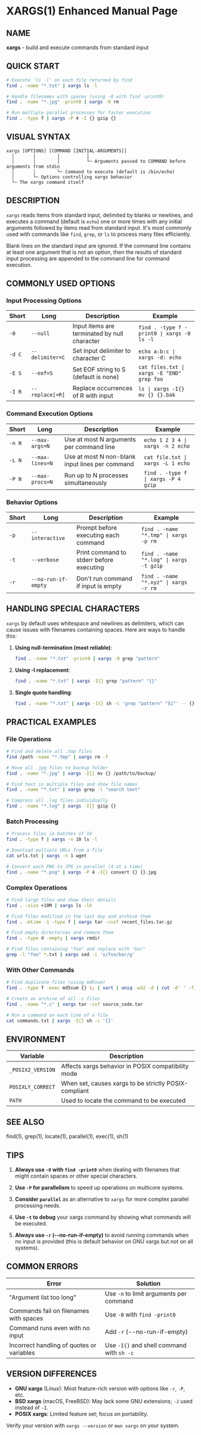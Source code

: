 # XARGS(1) Enhanced Manual Page

## NAME
**xargs** - build and execute commands from standard input

## QUICK START
```bash
# Execute 'ls -l' on each file returned by find
find . -name "*.txt" | xargs ls -l

# Handle filenames with spaces (using -0 with find -print0)
find . -name "*.jpg" -print0 | xargs -0 rm

# Run multiple parallel processes for faster execution
find . -type f | xargs -P 4 -I {} gzip {}
```

## VISUAL SYNTAX
```
xargs [OPTIONS] [COMMAND [INITIAL-ARGUMENTS]]
  │       │        │          │
  │       │        │          └─ Arguments passed to COMMAND before arguments from stdin
  │       │        └─ Command to execute (default is /bin/echo)
  │       └─ Options controlling xargs behavior
  └─ The xargs command itself
```

## DESCRIPTION
`xargs` reads items from standard input, delimited by blanks or newlines, and executes a command (default is `echo`) one or more times with any initial arguments followed by items read from standard input. It's most commonly used with commands like `find`, `grep`, or `ls` to process many files efficiently.

Blank lines on the standard input are ignored. If the command line contains at least one argument that is not an option, then the results of standard input processing are appended to the command line for command execution.

## COMMONLY USED OPTIONS

### Input Processing Options

| Short | Long                | Description                                         | Example                                     |
|-------|---------------------|-----------------------------------------------------|---------------------------------------------|
| `-0`  | `--null`            | Input items are terminated by null character        | `find . -type f -print0 \| xargs -0 ls -l`  |
| `-d C`| `--delimiter=C`     | Set input delimiter to character C                  | `echo a:b:c \| xargs -d: echo`              |
| `-E S`| `--eof=S`          | Set EOF string to S (default is none)               | `cat files.txt \| xargs -E "END" grep foo`  |
| `-I R`| `--replace[=R]`    | Replace occurrences of R with input                 | `ls \| xargs -I{} mv {} {}.bak`             |

### Command Execution Options

| Short | Long                | Description                                         | Example                                     |
|-------|---------------------|-----------------------------------------------------|---------------------------------------------|
| `-n N`| `--max-args=N`      | Use at most N arguments per command line            | `echo 1 2 3 4 \| xargs -n 2 echo`           |
| `-L N`| `--max-lines=N`     | Use at most N non-blank input lines per command     | `cat file.txt \| xargs -L 1 echo`           |
| `-P N`| `--max-procs=N`     | Run up to N processes simultaneously                | `find . -type f \| xargs -P 4 gzip`         |

### Behavior Options

| Short | Long                | Description                                         | Example                                     |
|-------|---------------------|-----------------------------------------------------|---------------------------------------------|
| `-p`  | `--interactive`     | Prompt before executing each command                | `find . -name "*.tmp" \| xargs -p rm`       |
| `-t`  | `--verbose`         | Print command to stderr before executing            | `find . -name "*.log" \| xargs -t gzip`     |
| `-r`  | `--no-run-if-empty` | Don't run command if input is empty                 | `find . -name "*.xyz" \| xargs -r rm`       |

## HANDLING SPECIAL CHARACTERS

`xargs` by default uses whitespace and newlines as delimiters, which can cause issues with filenames containing spaces. Here are ways to handle this:

1. **Using null-termination (most reliable)**:
   ```bash
   find . -name "*.txt" -print0 | xargs -0 grep "pattern"
   ```

2. **Using -I replacement**:
   ```bash
   find . -name "*.txt" | xargs -I{} grep "pattern" "{}"
   ```

3. **Single quote handling**:
   ```bash
   find . -name "*.txt" | xargs -I{} sh -c 'grep "pattern" "$1"' -- {}
   ```

## PRACTICAL EXAMPLES

### File Operations

```bash
# Find and delete all .tmp files
find /path -name "*.tmp" | xargs rm -f

# Move all .jpg files to backup folder
find . -name "*.jpg" | xargs -I{} mv {} /path/to/backup/

# Find text in multiple files and show file names
find . -name "*.txt" | xargs grep -l "search text"

# Compress all .log files individually
find . -name "*.log" | xargs -I{} gzip {}
```

### Batch Processing

```bash
# Process files in batches of 10
find . -type f | xargs -n 10 ls -l

# Download multiple URLs from a file
cat urls.txt | xargs -n 1 wget

# Convert each PNG to JPG in parallel (4 at a time)
find . -name "*.png" | xargs -P 4 -I{} convert {} {}.jpg
```

### Complex Operations

```bash
# Find large files and show their details
find . -size +10M | xargs ls -lh

# Find files modified in the last day and archive them
find . -mtime -1 -type f | xargs tar -cvzf recent_files.tar.gz

# Find empty directories and remove them
find . -type d -empty | xargs rmdir

# Find files containing "foo" and replace with "bar"
grep -l "foo" *.txt | xargs sed -i 's/foo/bar/g'
```

### With Other Commands

```bash
# Find duplicate files (using md5sum)
find . -type f -exec md5sum {} \; | sort | uniq -w32 -d | cut -d' ' -f3 | xargs ls -l

# Create an archive of all .c files
find . -name "*.c" | xargs tar -cvf source_code.tar

# Run a command on each line of a file
cat commands.txt | xargs -I{} sh -c '{}'
```

## ENVIRONMENT

| Variable           | Description                                      |
|--------------------|--------------------------------------------------|
| `_POSIX2_VERSION`  | Affects xargs behavior in POSIX compatibility mode |
| `POSIXLY_CORRECT`  | When set, causes xargs to be strictly POSIX-compliant |
| `PATH`             | Used to locate the command to be executed      |

## SEE ALSO
find(1), grep(1), locate(1), parallel(1), exec(1), sh(1)

## TIPS

1. **Always use `-0` with `find -print0`** when dealing with filenames that might contain spaces or other special characters.

2. **Use `-P` for parallelism** to speed up operations on multicore systems.

3. **Consider `parallel`** as an alternative to `xargs` for more complex parallel processing needs.

4. **Use `-t` to debug** your xargs command by showing what commands will be executed.

5. **Always use `-r` (--no-run-if-empty)** to avoid running commands when no input is provided (this is default behavior on GNU xargs but not on all systems).

## COMMON ERRORS

| Error                                      | Solution                                  |
|--------------------------------------------|-------------------------------------------|
| "Argument list too long"                   | Use `-n` to limit arguments per command   |
| Commands fail on filenames with spaces     | Use `-0` with `find -print0`              |
| Command runs even with no input            | Add `-r` (--no-run-if-empty)              |
| Incorrect handling of quotes or variables  | Use `-I{}` and shell command with `sh -c` |

## VERSION DIFFERENCES

- **GNU xargs** (Linux): Most feature-rich version with options like `-r`, `-P`, etc.
- **BSD xargs** (macOS, FreeBSD): May lack some GNU extensions; `-J` used instead of `-I`.
- **POSIX xargs**: Limited feature set; focus on portability.

Verify your version with `xargs --version` or `man xargs` on your system.
